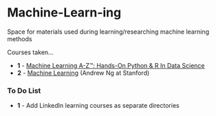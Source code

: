 # Machine-Learn-ing
Space for materials used during learning/researching machine learning methods

Courses taken...

- __1__ - [Machine Learning A-Z™: Hands-On Python & R In Data Science
](https://www.udemy.com/course/machinelearning/)
- __2__ - [Machine Learning](https://www.coursera.org/learn/machine-learning) (Andrew Ng at Stanford)


### To Do List

- __1__ - Add LinkedIn learning courses as separate directories
